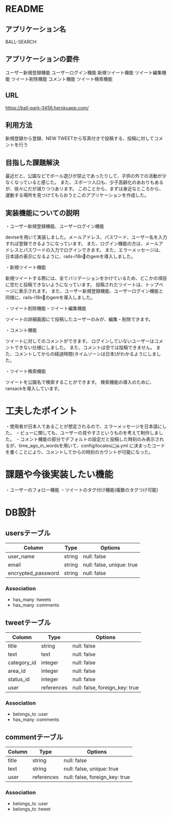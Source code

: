 # README

## アプリケーション名

BALL-SEARCH

## アプリケーションの要件

ユーザー新規登録機能
ユーザーログイン機能
新規ツイート機能
ツイート編集機能
ツイート削除機能
コメント機能
ツイート検索機能

## URL

https://ball-park-3456.herokuapp.com/

## 利用方法

新規登録から登録、NEW TWEETから写真付きで投稿する、投稿に対してコメントを行う

## 目指した課題解決

最近だと、公園などでボール遊びが禁止であったりして、子供の外での活動が少なくなっていると感じた。
また、スポーツ人口も、少子高齢化のあおりもあるが、徐々にだが減りつつあリます。
このことから、まずは身近なところから、運動する場所を見つけてもらおうとこのアプリケーションを作成した。

## 実装機能についての説明

・ユーザー新規登録機能、ユーザーログイン機能

deviseを用いて実装しました。メールアドレス、パスワード、ユーザー名を入力すれば登録できるようになっています。
また、ログイン機能の方は、メールアドレスとパスワードの入力でログインできます。
また、エラーメッセージは、日本語の表示になるように、rails-i18nのgemを導入しました。

・新規ツイート機能

新規ツイートする際には、全てバリデーションをかけているため、どこかの項目に空だと投稿できないようになっています。
投稿されたツイートは、トップページに表示されます。
また、ユーザー新規登録機能、ユーザーログイン機能と同様に、rails-i18nのgemを導入しました。

・ツイート削除機能・ツイート編集機能

ツイートの詳細画面にて投稿したユーザーのみが、編集・削除できます。

・コメント機能

ツイートに対してのコメントができます。
ログインしていないユーザーはコメントできない仕様にしました。
また、コメントは空では投稿できません。
また、コメントしてからの経過時間(タイムゾーンは日本)がわかるようにしました。

・ツイート検索機能

ツイートを公園名で検索することができます。
検索機能の導入のために、ransackを導入しています。

# 工夫したポイント

・使用者が日本人であることが想定されるので、エラーメッセージを日本語にした。
・ビューに関しても、ユーザーの見やすさというものを考えて制作しました。
・コメント機能の部分でデフォルトの設定だと投稿した時刻のみ表示されるが、time_ago_in_wordsを用いて、config/localesにja.yml
に決まったコードを書くことにより、コメントしてからの時刻のカウントが可能になった。


# 課題や今後実装したい機能

・ユーザーのフォロー機能
・ツイートのタグ付け機能(複数のタグつけ可能)


# DB設計

## usersテーブル

| Column             | Type   | Options                   |
| ------------------ | ------ | ------------------------  |
| user_name          | string | null: false               |
| email              | string | null: false, unique: true |
| encrypted_password | string | null: false               |

### Association
- has_many :tweets
- has_many :comments


## tweetテーブル

| Column             | Type       | Options                        |
| ------------------ | ---------- | -----------------------------  |
| title              | string     | null: false                    |
| text               | text       | null: false                    |
| category_id        | integer    | null: false                    |
| area_id            | integer    | null: false                    |
| status_id          | integer    | null: false                    |
| user               | references | null: false, foreign_key: true |

### Association

- belongs_to :user
- has_many :comments


## commentテーブル

| Column             | Type       | Options                        |
| ------------------ | ---------- | ------------------------------ |
| title              | string     | null: false                    |
| text               | string     | null: false, unique: true      |
| user               | references | null: false, foreign_key: true |

### Association

- belongs_to :user
- belongs_to :tweet